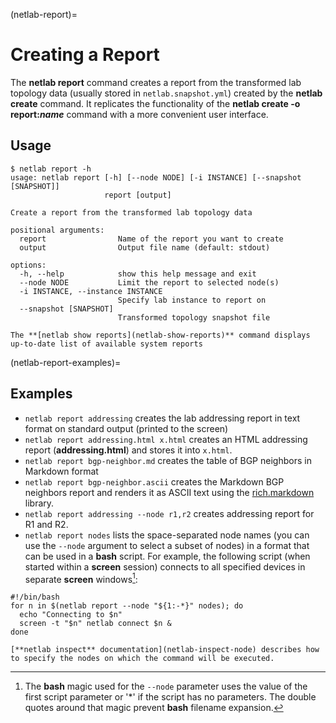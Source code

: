 (netlab-report)=
# Creating a Report

The **netlab report** command creates a report from the transformed lab topology data (usually stored in `netlab.snapshot.yml`) created by the **netlab create** command. It replicates the functionality of the **netlab create -o report:_name_** command with a more convenient user interface.

## Usage

```text
$ netlab report -h
usage: netlab report [-h] [--node NODE] [-i INSTANCE] [--snapshot [SNAPSHOT]]
                     report [output]

Create a report from the transformed lab topology data

positional arguments:
  report                Name of the report you want to create
  output                Output file name (default: stdout)

options:
  -h, --help            show this help message and exit
  --node NODE           Limit the report to selected node(s)
  -i INSTANCE, --instance INSTANCE
                        Specify lab instance to report on
  --snapshot [SNAPSHOT]
                        Transformed topology snapshot file
```

```{tip}
The **[netlab show reports](netlab-show-reports)** command displays up-to-date list of available system reports
```

(netlab-report-examples)=
## Examples

* `netlab report addressing` creates the lab addressing report in text format on standard output (printed to the screen)
* `netlab report addressing.html x.html` creates an HTML addressing report (**addressing.html**) and stores it into `x.html`.
* `netlab report bgp-neighbor.md` creates the table of BGP neighbors in Markdown format
* `netlab report bgp-neighbor.ascii` creates the Markdown BGP neighbors report and renders it as ASCII text using the [rich.markdown](https://rich.readthedocs.io/en/stable/markdown.html) library.
* `netlab report addressing --node r1,r2` creates addressing report for R1 and R2.
* `netlab report nodes` lists the space-separated node names (you can use the `--node` argument to select a subset of nodes) in a format that can be used in a **bash** script. For example, the following script (when started within a **screen** session) connects to all specified devices in separate **screen** windows[^BM]:

```
#!/bin/bash
for n in $(netlab report --node "${1:-*}" nodes); do
  echo "Connecting to $n"
  screen -t "$n" netlab connect $n &
done
```

[^BM]: The **bash** magic used for the `--node` parameter uses the value of the first script parameter or '*' if the script has no parameters. The double quotes around that magic prevent **bash** filename expansion.

```{tip}
[**netlab inspect** documentation](netlab-inspect-node) describes how to specify the nodes on which the command will be executed.
```
